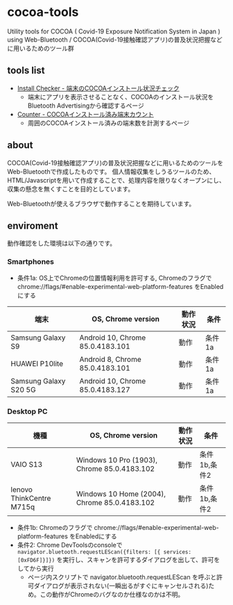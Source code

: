 # cocoa-tools
Utility tools for COCOA ( Covid-19 Exposure Notification System in Japan ) using Web-Bluetooth / COCOA(Covid-19接触確認アプリ)の普及状況把握などに用いるためのツール群

## tools list

- [Install Checker - 端末のCOCOAインストール状況チェック](https://daisuke-nogami.github.io/cocoa-tools/install-checker.html)
  - 端末にアプリを表示させることなく、COCOAのインストール状況をBluetooth Advertisingから確認するページ
- [Counter - COCOAインストール済み端末カウント](https://daisuke-nogami.github.io/cocoa-tools/counter.html)
  - 周囲のCOCOAインストール済みの端末数を計測するページ

## about

COCOA(Covid-19接触確認アプリ)の普及状況把握などに用いるためのツールをWeb-Bluetoothで作成したものです。
個人情報収集をしうるツールのため、HTML/Javascriptを用いて作成することで、処理内容を限りなくオープンにし、収集の懸念を無くすことを目的としています。

Web-Bluetoothが使えるブラウザで動作することを期待しています。

## enviroment

動作確認をした環境は以下の通りです。

### Smartphones

- 条件1a: OS上でChromeの位置情報利用を許可する, Chromeのフラグで chrome://flags/#enable-experimental-web-platform-features をEnabledにする

| 端末 | OS, Chrome version | 動作状況 | 条件 |
| ---- | ------ | ----- | ------ |
| Samsung Galaxy S9 | Android 10, Chrome 85.0.4183.101 | 動作 | 条件1a |
| HUAWEI P10lite | Android 8, Chrome 85.0.4183.101 | 動作 | 条件1a |
| Samsung Galaxy S20 5G | Android 10, Chrome 85.0.4183.127 | 動作 | 条件1a |

### Desktop PC

| 機種 | OS, Chrome version | 動作状況 | 条件 |
| ---- | ------ | ----- | ------ |
| VAIO S13 | Windows 10 Pro (1903), Chrome 85.0.4183.102 | 動作 | 条件1b,条件2 |
| lenovo ThinkCentre M715q | Windows 10 Home (2004), Chrome 85.0.4183.102 | 動作 | 条件1b,条件2 |

- 条件1b: Chromeのフラグで chrome://flags/#enable-experimental-web-platform-features をEnabledにする
- 条件2: Chrome DevToolsのconsoleで `navigator.bluetooth.requestLEScan({filters: [{ services: [0xFD6F]}]})` を実行し、スキャンを許可するダイアログを出して、許可をしてから実行
  - ページ内スクリプトで navigator.bluetooth.requestLEScan を呼ぶと許可ダイアログが表示されない(一瞬出るがすぐにキャンセルされる)ため。この動作がChromeのバグなのか仕様なのかは不明。
